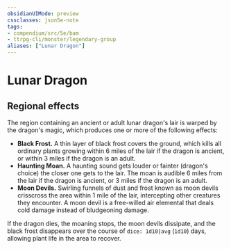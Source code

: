 ```yaml
---
obsidianUIMode: preview
cssclasses: json5e-note
tags:
- compendium/src/5e/bam
- ttrpg-cli/monster/legendary-group
aliases: ["Lunar Dragon"]
---
```

# Lunar Dragon

## Regional effects


The region containing an ancient or adult lunar dragon's lair is warped by the dragon's magic, which produces one or more of the following effects:

- **Black Frost.** A thin layer of black frost covers the ground, which kills all ordinary plants growing within 6 miles of the lair if the dragon is ancient, or within 3 miles if the dragon is an adult.  
- **Haunting Moan.** A haunting sound gets louder or fainter (dragon's choice) the closer one gets to the lair. The moan is audible 6 miles from the lair if the dragon is ancient, or 3 miles if the dragon is an adult.  
- **Moon Devils.** Swirling funnels of dust and frost known as moon devils crisscross the area within 1 mile of the lair, intercepting other creatures they encounter. A moon devil is a free-willed air elemental that deals cold damage instead of bludgeoning damage.  

If the dragon dies, the moaning stops, the moon devils dissipate, and the black frost disappears over the course of `dice: 1d10|avg` (`1d10`) days, allowing plant life in the area to recover.